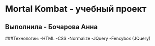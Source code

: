 # Mortal Kombat - учебный проект 
## Выполнила - Бочарова Анна
###Технологии:
-HTML
-CSS
-Normalize
-JQuery
-Fencybox (JQuery)
